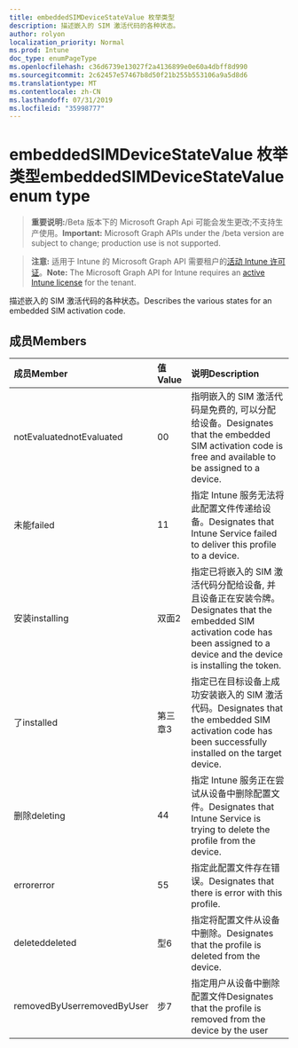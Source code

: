 ```yaml
---
title: embeddedSIMDeviceStateValue 枚举类型
description: 描述嵌入的 SIM 激活代码的各种状态。
author: rolyon
localization_priority: Normal
ms.prod: Intune
doc_type: enumPageType
ms.openlocfilehash: c36d6739e13027f2a4136899e0e60a4dbff8d990
ms.sourcegitcommit: 2c62457e57467b8d50f21b255b553106a9a5d8d6
ms.translationtype: MT
ms.contentlocale: zh-CN
ms.lasthandoff: 07/31/2019
ms.locfileid: "35998777"
---
```

# <a name="embeddedsimdevicestatevalue-enum-type"></a><span data-ttu-id="3d2d8-103">embeddedSIMDeviceStateValue 枚举类型</span><span class="sxs-lookup"><span data-stu-id="3d2d8-103">embeddedSIMDeviceStateValue enum type</span></span>

> <span data-ttu-id="3d2d8-104">**重要说明:**/Beta 版本下的 Microsoft Graph Api 可能会发生更改;不支持生产使用。</span><span class="sxs-lookup"><span data-stu-id="3d2d8-104">**Important:** Microsoft Graph APIs under the /beta version are subject to change; production use is not supported.</span></span>

> <span data-ttu-id="3d2d8-105">**注意:** 适用于 Intune 的 Microsoft Graph API 需要租户的[活动 Intune 许可证](https://go.microsoft.com/fwlink/?linkid=839381)。</span><span class="sxs-lookup"><span data-stu-id="3d2d8-105">**Note:** The Microsoft Graph API for Intune requires an [active Intune license](https://go.microsoft.com/fwlink/?linkid=839381) for the tenant.</span></span>

<span data-ttu-id="3d2d8-106">描述嵌入的 SIM 激活代码的各种状态。</span><span class="sxs-lookup"><span data-stu-id="3d2d8-106">Describes the various states for an embedded SIM activation code.</span></span>

## <a name="members"></a><span data-ttu-id="3d2d8-107">成员</span><span class="sxs-lookup"><span data-stu-id="3d2d8-107">Members</span></span>
|<span data-ttu-id="3d2d8-108">成员</span><span class="sxs-lookup"><span data-stu-id="3d2d8-108">Member</span></span>|<span data-ttu-id="3d2d8-109">值</span><span class="sxs-lookup"><span data-stu-id="3d2d8-109">Value</span></span>|<span data-ttu-id="3d2d8-110">说明</span><span class="sxs-lookup"><span data-stu-id="3d2d8-110">Description</span></span>|
|:---|:---|:---|
|<span data-ttu-id="3d2d8-111">notEvaluated</span><span class="sxs-lookup"><span data-stu-id="3d2d8-111">notEvaluated</span></span>|<span data-ttu-id="3d2d8-112">0</span><span class="sxs-lookup"><span data-stu-id="3d2d8-112">0</span></span>|<span data-ttu-id="3d2d8-113">指明嵌入的 SIM 激活代码是免费的, 可以分配给设备。</span><span class="sxs-lookup"><span data-stu-id="3d2d8-113">Designates that the embedded SIM activation code is free and available to be assigned to a device.</span></span>|
|<span data-ttu-id="3d2d8-114">未能</span><span class="sxs-lookup"><span data-stu-id="3d2d8-114">failed</span></span>|<span data-ttu-id="3d2d8-115">1</span><span class="sxs-lookup"><span data-stu-id="3d2d8-115">1</span></span>|<span data-ttu-id="3d2d8-116">指定 Intune 服务无法将此配置文件传递给设备。</span><span class="sxs-lookup"><span data-stu-id="3d2d8-116">Designates that Intune Service failed to deliver this profile to a device.</span></span>|
|<span data-ttu-id="3d2d8-117">安装</span><span class="sxs-lookup"><span data-stu-id="3d2d8-117">installing</span></span>|<span data-ttu-id="3d2d8-118">双面</span><span class="sxs-lookup"><span data-stu-id="3d2d8-118">2</span></span>|<span data-ttu-id="3d2d8-119">指定已将嵌入的 SIM 激活代码分配给设备, 并且设备正在安装令牌。</span><span class="sxs-lookup"><span data-stu-id="3d2d8-119">Designates that the embedded SIM activation code has been assigned to a device and the device is installing the token.</span></span>|
|<span data-ttu-id="3d2d8-120">了</span><span class="sxs-lookup"><span data-stu-id="3d2d8-120">installed</span></span>|<span data-ttu-id="3d2d8-121">第三章</span><span class="sxs-lookup"><span data-stu-id="3d2d8-121">3</span></span>|<span data-ttu-id="3d2d8-122">指定已在目标设备上成功安装嵌入的 SIM 激活代码。</span><span class="sxs-lookup"><span data-stu-id="3d2d8-122">Designates that the embedded SIM activation code has been successfully installed on the target device.</span></span>|
|<span data-ttu-id="3d2d8-123">删除</span><span class="sxs-lookup"><span data-stu-id="3d2d8-123">deleting</span></span>|<span data-ttu-id="3d2d8-124">4</span><span class="sxs-lookup"><span data-stu-id="3d2d8-124">4</span></span>|<span data-ttu-id="3d2d8-125">指定 Intune 服务正在尝试从设备中删除配置文件。</span><span class="sxs-lookup"><span data-stu-id="3d2d8-125">Designates that Intune Service is trying to delete the profile from the device.</span></span>|
|<span data-ttu-id="3d2d8-126">error</span><span class="sxs-lookup"><span data-stu-id="3d2d8-126">error</span></span>|<span data-ttu-id="3d2d8-127">5</span><span class="sxs-lookup"><span data-stu-id="3d2d8-127">5</span></span>|<span data-ttu-id="3d2d8-128">指定此配置文件存在错误。</span><span class="sxs-lookup"><span data-stu-id="3d2d8-128">Designates that there is error with this profile.</span></span>|
|<span data-ttu-id="3d2d8-129">deleted</span><span class="sxs-lookup"><span data-stu-id="3d2d8-129">deleted</span></span>|<span data-ttu-id="3d2d8-130">型</span><span class="sxs-lookup"><span data-stu-id="3d2d8-130">6</span></span>|<span data-ttu-id="3d2d8-131">指定将配置文件从设备中删除。</span><span class="sxs-lookup"><span data-stu-id="3d2d8-131">Designates that the profile is deleted from the device.</span></span>|
|<span data-ttu-id="3d2d8-132">removedByUser</span><span class="sxs-lookup"><span data-stu-id="3d2d8-132">removedByUser</span></span>|<span data-ttu-id="3d2d8-133">步</span><span class="sxs-lookup"><span data-stu-id="3d2d8-133">7</span></span>|<span data-ttu-id="3d2d8-134">指定用户从设备中删除配置文件</span><span class="sxs-lookup"><span data-stu-id="3d2d8-134">Designates that the profile is removed from the device by the user</span></span>|





